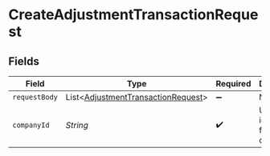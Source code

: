 # CreateAdjustmentTransactionRequest


## Fields

| Field                                                                                          | Type                                                                                           | Required                                                                                       | Description                                                                                    | Example                                                                                        |
| ---------------------------------------------------------------------------------------------- | ---------------------------------------------------------------------------------------------- | ---------------------------------------------------------------------------------------------- | ---------------------------------------------------------------------------------------------- | ---------------------------------------------------------------------------------------------- |
| `requestBody`                                                                                  | List\<[AdjustmentTransactionRequest](../../models/components/AdjustmentTransactionRequest.md)> | :heavy_minus_sign:                                                                             | N/A                                                                                            |                                                                                                |
| `companyId`                                                                                    | *String*                                                                                       | :heavy_check_mark:                                                                             | Unique identifier for a company.                                                               | 8a210b68-6988-11ed-a1eb-0242ac120002                                                           |